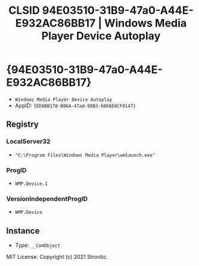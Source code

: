 ﻿---
title: "CLSID 94E03510-31B9-47a0-A44E-E932AC86BB17 | Windows Media Player Device Autoplay"
excerpt: What is COM-Object CLSID 94E03510-31B9-47a0-A44E-E932AC86BB17?
---

# {94E03510-31B9-47a0-A44E-E932AC86BB17}

* `Windows Media Player Device Autoplay`
* AppID: `{ED6BB178-B06A-47ad-98B3-6066E0CF0147}`

## Registry


### LocalServer32

* `"C:\Program Files\Windows Media Player\wmlaunch.exe"`

### ProgID

* `WMP.Device.1`

### VersionIndependentProgID

* `WMP.Device`

## Instance

* Type: `__ComObject`

MIT License. Copyright (c) 2021 Strontic.


